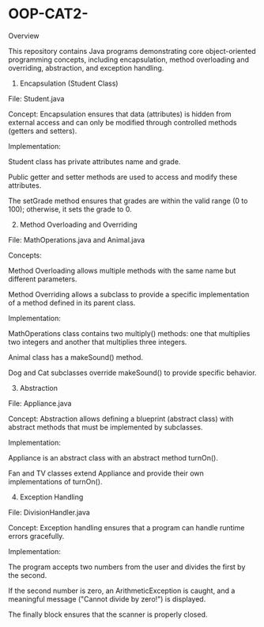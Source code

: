 # OOP-CAT2-
Overview

This repository contains Java programs demonstrating core object-oriented programming concepts, including encapsulation, method overloading and overriding, abstraction, and exception handling.

1. Encapsulation (Student Class)

File: Student.java

Concept: Encapsulation ensures that data (attributes) is hidden from external access and can only be modified through controlled methods (getters and setters).

Implementation:

Student class has private attributes name and grade.

Public getter and setter methods are used to access and modify these attributes.

The setGrade method ensures that grades are within the valid range (0 to 100); otherwise, it sets the grade to 0.

2. Method Overloading and Overriding

File: MathOperations.java and Animal.java

Concepts:

Method Overloading allows multiple methods with the same name but different parameters.

Method Overriding allows a subclass to provide a specific implementation of a method defined in its parent class.

Implementation:

MathOperations class contains two multiply() methods: one that multiplies two integers and another that multiplies three integers.

Animal class has a makeSound() method.

Dog and Cat subclasses override makeSound() to provide specific behavior.

3. Abstraction

File: Appliance.java

Concept: Abstraction allows defining a blueprint (abstract class) with abstract methods that must be implemented by subclasses.

Implementation:

Appliance is an abstract class with an abstract method turnOn().

Fan and TV classes extend Appliance and provide their own implementations of turnOn().

4. Exception Handling

File: DivisionHandler.java

Concept: Exception handling ensures that a program can handle runtime errors gracefully.

Implementation:

The program accepts two numbers from the user and divides the first by the second.

If the second number is zero, an ArithmeticException is caught, and a meaningful message ("Cannot divide by zero!") is displayed.

The finally block ensures that the scanner is properly closed.
